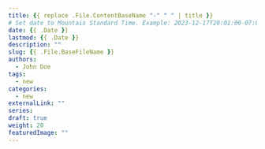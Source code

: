 ```yaml
---
title: {{ replace .File.ContentBaseName "-" " " | title }}
# Set date to Mountain Standard Time. Example: 2023-12-17T20:01:00-07:00
date: {{ .Date }}
lastmod: {{ .Date }}
description: ""
slug: {{ .File.BaseFileName }}
authors:
  - John Doe
tags:
  - new
categories:
  - new
externalLink: ""
series:
draft: true
weight: 20
featuredImage: ""
---
```

